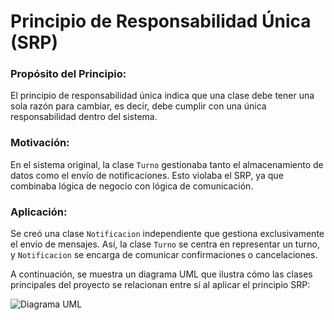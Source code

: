 # Principio de Responsabilidad Única (SRP)

### Propósito del Principio:
El principio de responsabilidad única indica que una clase debe tener una sola razón para cambiar, es decir, debe cumplir con una única responsabilidad dentro del sistema.

### Motivación:
En el sistema original, la clase `Turno` gestionaba tanto el almacenamiento de datos como el envío de notificaciones. Esto violaba el SRP, ya que combinaba lógica de negocio con lógica de comunicación.

### Aplicación:
Se creó una clase `Notificacion` independiente que gestiona exclusivamente el envío de mensajes. Así, la clase `Turno` se centra en representar un turno, y `Notificacion` se encarga de comunicar confirmaciones o cancelaciones.

A continuación, se muestra un diagrama UML que ilustra cómo las clases principales del proyecto se relacionan entre sí al aplicar el principio SRP:

  ![Diagrama UML](https://github.com/user-attachments/assets/53862668-8ec8-471e-b987-e0d524bf82c0)



